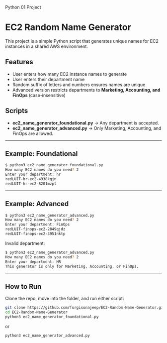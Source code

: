 Python 01 Project

# EC2 Random Name Generator

This project is a simple Python script that generates unique names for EC2 instances in a shared AWS environment.

## Features
- User enters how many EC2 instance names to generate  
- User enters their department name  
- Random suffix of letters and numbers ensures names are unique  
- Advanced version restricts departments to **Marketing, Accounting, and FinOps** (case-insensitive)  

## Scripts
- **ec2_name_generator_foundational.py** → Any department is accepted.  
- **ec2_name_generator_advanced.py** → Only Marketing, Accounting, and FinOps are allowed.  

---

## Example: Foundational
```bash
$ python3 ec2_name_generator_foundational.py
How many EC2 names do you need? 2
Enter your department: hr
redLUIT-hr-ec2-4938kqjn
redLUIT-hr-ec2-8201mzpt
```

---

## Example: Advanced
```bash
$ python3 ec2_name_generator_advanced.py
How many EC2 names do you need? 2
Enter your department: FinOps
redLUIT-finops-ec2-2849qjdz
redLUIT-finops-ec2-3951nktp
```

Invalid department:
```bash
$ python3 ec2_name_generator_advanced.py
How many EC2 names do you need? 2
Enter your department: HR
This generator is only for Marketing, Accounting, or FinOps.
```

---

## How to Run
Clone the repo, move into the folder, and run either script:

```bash
git clone https://github.com/forgisonajeep/EC2-Random-Name-Generator.git
cd EC2-Random-Name-Generator
python3 ec2_name_generator_foundational.py
```

or  

```bash
python3 ec2_name_generator_advanced.py
```